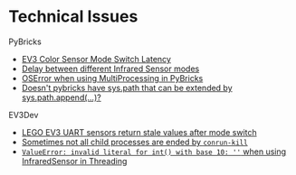 # Technical Issues

PyBricks
- [EV3 Color Sensor Mode Switch Latency](https://github.com/pybricks/support/issues/14)
- [Delay between different Infrared Sensor modes](https://github.com/pybricks/support/issues/62)
- [OSError when using MultiProcessing in PyBricks](https://github.com/pybricks/support/issues/80)
- [Doesn't pybricks have sys.path that can be extended by sys.path.append(...)?](https://github.com/pybricks/support/issues/81)

EV3Dev
- [LEGO EV3 UART sensors return stale values after mode switch](https://github.com/ev3dev/ev3dev/issues/1401)
- [Sometimes not all child processes are ended by `conrun-kill`](https://github.com/ev3dev/ev3dev/issues/1422)
- [`ValueError: invalid literal for int() with base 10: ''` when using InfraredSensor in Threading](https://github.com/ev3dev/ev3dev-lang-python/issues/746)
